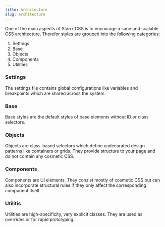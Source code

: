```yaml
---
title: Architecture
slug: architecture
---
```


One of the main aspects of StarrrtCSS is to encourage a sane and scalable CSS architecture. Therefor styles are grouped into the following categories:

1. Settings
2. Base
3. Objects
4. Components
5. Utilities

### Settings

The settings file contains global configurations like variables and breakpoints which are shared across the system.

### Base

Base styles are the default styles of base elements without ID or class selectors.

### Objects

Objects are class-based selectors which define undecorated design patterns like containers or grids. They provide structure to your page and do not contain any cosmetic CSS.

### Components

Components are UI elements. They consist mostly of cosmetic CSS but can also incorporate structural rules if they only affect the corresponding component itself.

### Utilitis

Utilities are high-specificity, very explicit classes. They are used as overrides or for rapid prototyping.
